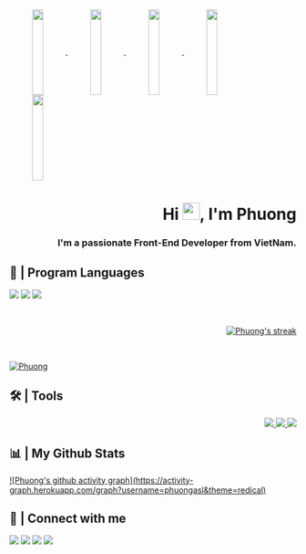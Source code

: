 <a href="#" align="center">
    <img width="19.5%" height="150px" align="center" src="https://media3.giphy.com/media/gFK2cUpZgQnJyaHJrT/giphy.gif"/>
    <img width="19.5%" height="150px" align="center" src="https://steamuserimages-a.akamaihd.net/ugc/956336058818939214/D9550A48824F821975C7430FAB140243B9CF393A/"/>
    <img width="19.5%" height="150px" align="center" src="https://media3.giphy.com/media/Y1XPTR7bhm2HpqZh2h/giphy.gif"/>
    <img width="19.5%" height="150px" align="center" src="https://img.memecdn.com/congratulations-to-memecenters-gif-maker_o_975619.gif"/>
    <img width="19.5%" height="150px" align="center" src="https://66.media.tumblr.com/706353779f24a3405b0b2f740359e534/tumblr_o6inxcuksL1sdqa1xo1_500.gif"/>
</a>

<h1 align="right">Hi <img src="https://media.giphy.com/media/Cmr1OMJ2FN0B2/giphy.gif" width="30px" height="30px">, I'm Phuong</h1>
<h3 align="right">I'm a passionate Front-End Developer from VietNam.</h3>

<!-- ## 🙋‍♂️ About Me

- 🔭 I’m currently working on **[Covid-19 Tracker](https://covid-19-tracker-e4bda.web.app/)**

- 🌱 I’m currently learning **Data Structures and Algorithms.**

- 👯 I’m looking to collaborate on **OpenSource Projects**

- 👨‍💻 All of my projects are available at **[My Portfolio](https://subhamraoniar.com)**

- 📫 How to reach me **subham.raoniar@gmail.com**

- ⚡ Fun fact **I play games and go to the GYM very often.** -->

## 🚀 | Program Languages

<p>
    <a href="#" target="_blank"><img src="https://img.shields.io/badge/html5-%23E34F26.svg?style=for-the-badge&logo=html5&logoColor=white"></a>
    <a href="#" target="_blank"><img src="https://img.shields.io/badge/css3-%231572B6.svg?style=for-the-badge&logo=css3&logoColor=white"></a>
    <a href="#" target="_blank"><img src="https://img.shields.io/badge/javascript-%23323330.svg?style=for-the-badge&logo=javascript&logoColor=%23F7DF1E"></a>
</p>
<br/>


<p align="right">
    <a href="https://github.com/phuongasl">
        <img title="🔥" alt="Phuong's streak" src="https://github-readme-streak-stats.herokuapp.com/?user=phuongasl&theme=highcontrast&hide_border=true&stroke=0000&background=060A0CD0"/>
    </a>
</p>
    

<br/>

<p align="left">
    <a href="https://github.com/phuongasl">
        <img alt="Phuong" src="https://github-readme-stats.vercel.app/api?username=phuongasl&theme=cobalt&show_icons=true&count_private=true">
    </a>  
</p>

## 🛠 | Tools

<p align="right">
    <a href="">
        <img src="https://img.icons8.com/color//4a90e2/figma--v2.png"/>
    </a>
    <a href="">
        <img src="https://img.icons8.com/ios-glyphs/50/4a90e2/visual-studio.png"/>
    </a>
    <a href="">
        <img src="https://img.icons8.com/color/50/4a90e2/git.png"/>
    </a>
</p>

## 📊 | My Github Stats
<p>
   <a href="https://github.com/phuongasl">![Phuong's github activity graph](https://activity-graph.herokuapp.com/graph?username=phuongasl&theme=redical)</a>
</p>
    
## 📌 | Connect with me

<p align="">
    <a align="" href="https://www.facebook.com/phuong2901"><img src="https://img.icons8.com/nolan/40/facebook-new.png"/></a>
    <a align="" href="https://github.com/phuongasl"><img src="https://img.icons8.com/nolan/40/github.png"/></a>
    <a align="" href="https://steamcommunity.com/id/phuongt2901"><img src="https://img.icons8.com/nolan/40/steam--v2.png"/></a>
    <a align="" href=""><img src="https://img.icons8.com/nolan/40/discord-logo.png"/></a>
</p>
